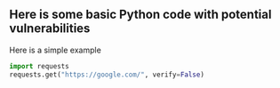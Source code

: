 ## Here is some basic Python code with potential vulnerabilities

Here is a simple example

```py
import requests
requests.get("https://google.com/", verify=False)
```
